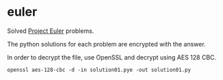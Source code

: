 euler
=====

Solved [Project Euler](http://projecteuler.net/) problems.

The python solutions for each problem are encrypted with the answer.

In order to decrypt the file, use OpenSSL and decrypt using AES 128 CBC.

    openssl aes-128-cbc -d -in solution01.pye -out solution01.py
